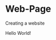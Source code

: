 # Web-Page
 Creating a website

Hello World!
<style>
    {background image: 
    }dfjhgfgfjghj

    sarwar aalam